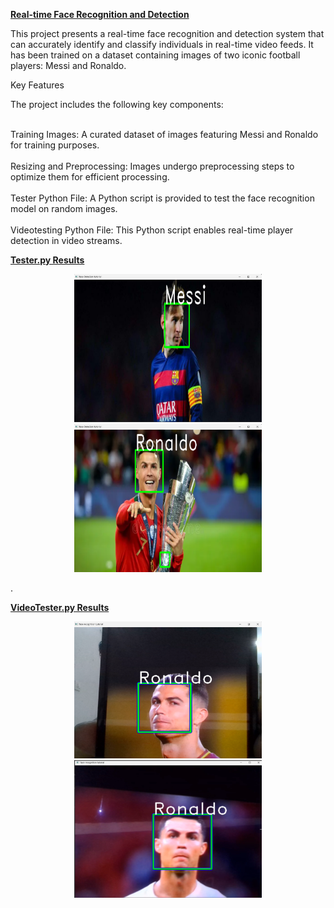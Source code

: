 **<u>Real-time Face Recognition and Detection</u>**

This project presents a real-time face recognition and detection system that can accurately identify and classify individuals in real-time video feeds. It has been trained on a dataset containing images of two iconic football players: Messi and Ronaldo.

Key Features

The project includes the following key components:

<br>Training Images: A curated dataset of images featuring Messi and Ronaldo for training purposes.</br>
<br>Resizing and Preprocessing: Images undergo preprocessing steps to optimize them for efficient processing.</br>
<br>Tester Python File: A Python script is provided to test the face recognition model on random images.</br>
<br>Videotesting Python File: This Python script enables real-time player detection in video streams.</br>


**<u>Tester.py Results</u>**

<p align="center">
  <img src="OutputImage/OutputImage1.png" width="300" />
  <img src="OutputImage/OutputImage2.png" width="300" />
</p>

.

**<u>VideoTester.py Results</u>**

<p align="center">
  <img src="OutputImage/LiveOutputImage1.png" width="300" />
  <img src="OutputImage/LiveOutputImage2.png" width="300" />
</p>
